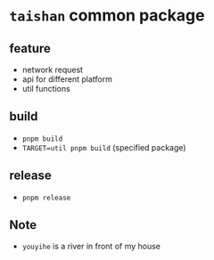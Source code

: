 # `taishan` common package

## feature
- network request
- api for different platform
- util functions

## build
- `pnpm build`
- `TARGET=util pnpm build` (specified package)

## release
- `pnpm release`
## Note

- `youyihe` is a river in front of my house
